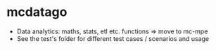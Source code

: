 # mcdatago

- Data analytics: maths, stats, etl etc. functions => move to mc-mpe
- See the test's folder for different test cases / scenarios and usage
